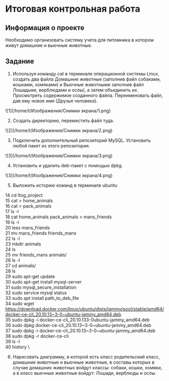 # Итоговая контрольная работа #

## Информация о проекте ##
Необходимо организовать систему учета для питомника в котором живут
домашние и вьючные животные.

## Задание ##
1. Используя команду cat в терминале операционной системы Linux, создать
   два файла Домашние животные (заполнив файл собаками, кошками,
   хомяками) и Вьючные животными заполнив файл Лошадьми, верблюдами и
   ослы), а затем объединить их. Просмотреть содержимое созданного файла.
   Переименовать файл, дав ему новое имя (Друзья человека).

![1](/home/t/Изображения/Снимки экрана/1.png)

2. Создать директорию, переместить файл туда.

![2](/home/t/Изображения/Снимки экрана/2.png)

3. Подключить дополнительный репозиторий MySQL. Установить любой пакет
   из этого репозитория.

![3](/home/t/Изображения/Снимки экрана/3.png)

4. Установить и удалить deb-пакет с помощью dpkg.

![3](/home/t/Изображения/Снимки экрана/4.png)

5. Выложить историю команд в терминале ubuntu

 14  cd Itog_project \
   15  cat > home_animals \
   16  cat > pack_animals \
   17  ls -l \
   18  cat home_animals pack_animals > mans_friends \
   19  ls -l \
   20  less mans_friends \
   21  mv mans_friends friends_mans \
   22  ls -l \
   23  mkdir animals \
   24  ls \
   25  mv friends_mans animals/ \
   26  ls -l \
   27  cd animals/ \
   28  ls \
   29  sudo apt-get update \
   30  sudo apt-get install mysql-server \
   31  sudo mysql_secure_installation \
   32  sudo service mysql status \
   33  sudo apt install path_to_deb_file \
   34  sudo wget https://download.docker.com/linux/ubuntu/dists/jammy/pool/stable/amd64/docker-ce-cli_20.10.13~3-0~ubuntu-jammy_amd64.deb \
   35  sudo dpkg -i docker-ce-cli_20.10.133-0ubuntu-jammy_amd64.deb \
   36  sudo dpkg docker-ce-cli_20.10.13~3-0~ubuntu-jammy_amd64.deb \
   37  sudo dpkg -i  docker-ce-cli_20.10.13~3-0~ubuntu-jammy_amd64.deb \
   38  sudo dpkg -r docker-ce-cli \
   39  ls -l \
   40  history \ 

6. Нарисовать диаграмму, в которой есть класс родительский класс, домашние
   животные и вьючные животные, в составы которых в случае домашних
   животных войдут классы: собаки, кошки, хомяки, а в класс вьючные животные
   войдут: Лошади, верблюды и ослы.
